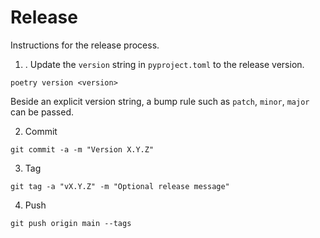 # Release

Instructions for the release process.

1. . Update the `version` string in `pyproject.toml` to the release version.
```
poetry version <version>
```
Beside an explicit version string, a bump rule such as `patch`, `minor`, `major`
can be passed.

2. Commit
```
git commit -a -m "Version X.Y.Z"
```

3. Tag
```
git tag -a "vX.Y.Z" -m "Optional release message"
```

4. Push
```
git push origin main --tags
```
